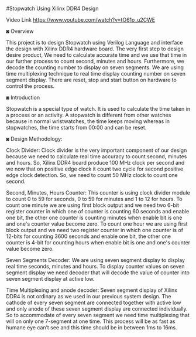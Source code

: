 #Stopwatch Using Xilinx DDR4 Design

Video Link
https://www.youtube.com/watch?v=tO61o_u2CWE



◙ Overview
	
  This project is to design Stopwatch using Verilog Language and interface the design with Xilinx DDR4 hardware board. The very first step to design desire product, We need to calculate accurate time and we use that time in our further process to count second, minutes and hours. Furthermore, we decode the counting number to display on seven segments. We are using time multiplexing technique to real time display counting number on seven segment display. There are reset, stop and start button on hardware to control the process.

◙ Introduction
	
  Stopwatch is a special type of watch. It is used to calculate the time taken in a process or an activity. A stopwatch is different from other watches because in normal wristwatches, the time keeps moving whereas in stopwatches, the time starts from 00:00 and can be reset. 

◙ Design Methodology:

Clock Divider:
	Clock divider is the very important component of our design because we need to calculate real time accuracy to count second, minutes and hours. So, Xilinx DDR4 board produce 100 MHz clock per second and we now that on positive edge clock it count two cycle for second positive edge clock detection. So, we need to count 50 MHz clock to count one second.

Second, Minutes, Hours Counter:
	This counter is using clock divider module to count 0 to 59 for seconds, 0 to 59 for minutes and 1 to 12 for hours.
To count one minute we are using first block output and we need two 6-bit register counter in which one of counter is counting 60 seconds and enable one bit, the other one counter is counting minutes when enable bit is one and one's counter value become zero. 
To count one hour we are using first block output and we need two register counter in which one counter is of 12-bits for counting 3600 seconds and enable one bit, the other one counter is 4-bit for counting hours when enable bit is one and one's counter value become zero.

Seven Segments Decoder:
	 We are using seven segment display to display real time seconds, minutes and hours. To display counter values on seven segment display we need decoder that will decode the value of counter into seven segment display at active low.

Time Multiplexing and anode decoder:
	Seven segment display of Xilinx DDR4 is not ordinary as we used in our previous system design. The cathode of every seven segment are connected together with active low and only anode of these seven segment display are connected individually.  So to accommodate of every seven segment we need time multiplexing that will on only one 7-segment at one time. This process will be as fast as humane eye can’t see and this time should be in between 1ms to 16ms. 

